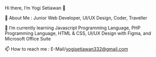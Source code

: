 Hi there, I’m Yogi Setiawan 👋

🧑 About Me : Junior Web Developer, UI/UX Design, Coder, Traveller

🌱 I’m currently learning Javascript Programming Language, PHP Programming Language, HTML & CSS, UI/UX Design with Figma, and Microsoft Office Suite

📫 How to reach me : E-Mail/yogisetiawan332@gmail.com
